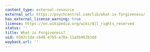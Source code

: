 ```yaml
---
content_type: external-resource
external_url: https://psychcentral.com/lib/what-is-forgiveness/
has_external_license_warning: true
license: https://en.wikipedia.org/wiki/All_rights_reserved
status: ''
title: What is Forgiveness?
uid: 6502c1da-c648-47b5-a78a-11a5b963b3dd
wayback_url: ''
---
```

